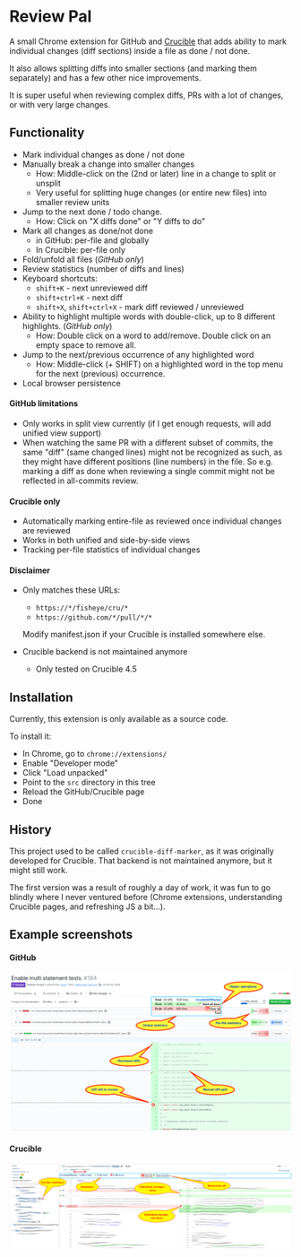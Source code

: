 # Review Pal

A small Chrome extension for GitHub and [Crucible](https://www.atlassian.com/software/crucible)
that adds ability to mark individual changes (diff sections) 
inside a file as done / not done. 

It also allows splitting diffs into smaller sections (and marking them separately)
and has a few other nice improvements.

It is super useful when reviewing complex diffs, PRs with a lot of changes, or with very large changes.

## Functionality

* Mark individual changes as done / not done
* Manually break a change into smaller changes
  * How: Middle-click on the (2nd or later) line in a change to split or unsplit
  * Very useful for splitting huge changes (or entire new files) into smaller review units 
* Jump to the next done / todo change.
  * How: Click on "X diffs done" or "Y diffs to do" 
* Mark all changes as done/not done
  * in GitHub: per-file and globally
  * In Crucible: per-file only
* Fold/unfold all files (*GitHub only*)  
* Review statistics (number of diffs and lines)
* Keyboard shortcuts:
  * `shift+K` - next unreviewed diff
  * `shift+ctrl+K` - next diff
  * `shift+X`, `shift+ctrl+X` - mark diff reviewed / unreviewed
* Ability to highlight multiple words with double-click, up to 8 different highlights. (*GitHub only*)
  * How: Double click on a word to add/remove. Double click on an empty space to remove all. 
* Jump to the next/previous occurrence of any highlighted word
  * How: Middle-click (+ SHIFT) on a highlighted word in the top menu for the next (previous) occurrence. 
* Local browser persistence


#### GitHub limitations

* Only works in split view currently (if I get enough requests, will add unified view support)
* When watching the same PR with a different subset of commits, the same "diff" (same changed lines)
  might not be recognized as such, as they might have different positions (line numbers) in the file.
  So e.g. marking a diff as done when reviewing a single commit 
  might not be reflected in all-commits review.

#### Crucible only

* Automatically marking entire-file as reviewed once individual changes are reviewed
* Works in both unified and side-by-side views
* Tracking per-file statistics of individual changes

#### Disclaimer

* Only matches these URLs:
  * ``https://*/fisheye/cru/*``
  * ``https://github.com/*/pull/*/*``
  
  Modify manifest.json if your Crucible is installed somewhere else.
  
* Crucible backend is not maintained anymore
  * Only tested on Crucible 4.5


## Installation

Currently, this extension is only available as a source code. 

To install it:
* In Chrome, go to ``chrome://extensions/``
* Enable "Developer mode"
* Click "Load unpacked"
* Point to the ``src`` directory in this tree
* Reload the GitHub/Crucible page
* Done

## History

This project used to be called `crucible-diff-marker`,
as it was originally developed for Crucible.
That backend is not maintained anymore, but it might still work.

The first version was a result of roughly a day of work, it was fun to go blindly where I never ventured before 
(Chrome extensions, understanding Crucible pages, and refreshing JS a bit...).


## Example screenshots

#### GitHub

![Example screenshot](github-example.png)

#### Crucible

![Example screenshot](cdm-example.png)

